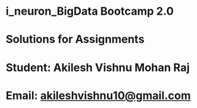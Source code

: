 # i_neuron_BigData Bootcamp 2.0
# Solutions for Assignments

# Student: Akilesh Vishnu Mohan Raj
# Email: akileshvishnu10@gmail.com
